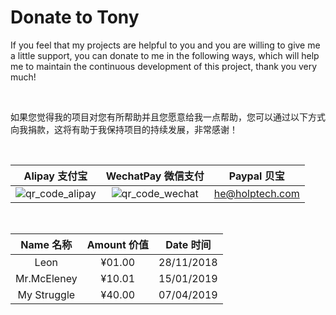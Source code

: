 # Donate to Tony
If you feel that my projects are helpful to you and you are willing to give me a little support, you can donate to me in the following ways, which will help me to maintain the continuous development of this project, thank you very much! 

<br/>

如果您觉得我的项目对您有所帮助并且您愿意给我一点帮助，您可以通过以下方式向我捐款，这将有助于我保持项目的持续发展，非常感谢！ 

<br/>

| Alipay 支付宝 | WechatPay 微信支付 | Paypal 贝宝 |
| :--: | :--: | :--: |
| ![qr_code_alipay](https://static.ouorz.com/alipay.png) | ![qr_code_wechat](https://static.ouorz.com/wechatpay.png) | he@holptech.com |
<br/>

| Name 名称 | Amount 价值 | Date 时间 |
| :--: | :---: | :---: |
| Leon | ¥01.00 | 28/11/2018 |
| Mr.McEleney	| ¥10.01	| 15/01/2019 |
| My Struggle |	¥40.00	| 07/04/2019 |
